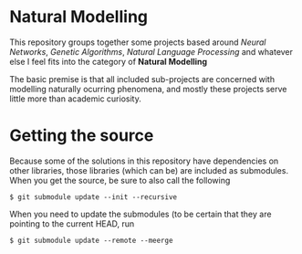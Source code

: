 # Natural Modelling


This repository groups together some projects based around _Neural Networks_, _Genetic Algorithms_, _Natural Language Processing_ and whatever else I feel fits into the category of **Natural Modelling**


The basic premise is that all included sub-projects are concerned with modelling naturally ocurring phenomena, and mostly these projects serve little more than academic curiosity.


# Getting the source

Because some of the solutions in this repository have dependencies on other libraries, those libraries (which can be) are included as submodules. When you get the source, be sure to also call the following

```
$ git submodule update --init --recursive
```

When you need to update the submodules (to be certain that they are pointing to the current HEAD, run

```
$ git submodule update --remote --meerge
```